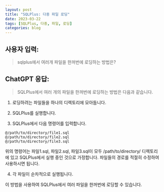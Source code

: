 ```yaml
---
layout: post
title: "SQLPlus: 다중 파일 로딩"
date: 2023-03-22
tags: [SQLPlus, 다중, 파일, 로딩]
categories: blog
---
```


## 사용자 입력:
> sqlplus에서 여러개 파일을 한꺼번에 로딩하는 방법은?

## ChatGPT 응답:
> SQLPlus에서 여러 개의 파일을 한꺼번에 로딩하는 방법은 다음과 같습니다.

1. 로딩하려는 파일들을 하나의 디렉토리에 모아둡니다.

2. SQLPlus를 실행합니다.

3. SQLPlus에서 다음 명령어를 입력합니다.

```
@/path/to/directory/file1.sql
@/path/to/directory/file2.sql
@/path/to/directory/file3.sql
```

위의 명령어는 파일1.sql, 파일2.sql, 파일3.sql이 모두 /path/to/directory/ 디렉토리에 있고 SQLPlus에서 실행 중인 것으로 가정합니다. 파일들의 경로를 적절히 수정하여 사용하시면 됩니다.

4. 각 파일이 순차적으로 실행됩니다.

이 방법을 사용하여 SQLPlus에서 여러 파일을 한꺼번에 로딩할 수 있습니다.

